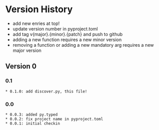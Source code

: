# Version History

* add new enries at top!
* update version number in pyproject.toml
* add tag v{major}.{minor}.{patch} and push to github
* adding a new function requires a new minor version
* removing a function or adding a new mandatory arg requires a new major version

## Version 0

### 0.1
	* 0.1.0: add discover.py, this file!

### 0.0

	* 0.0.3: added py.typed
	* 0.0.2: fix project name in pyproject.toml
	* 0.0.1: initial checkin

